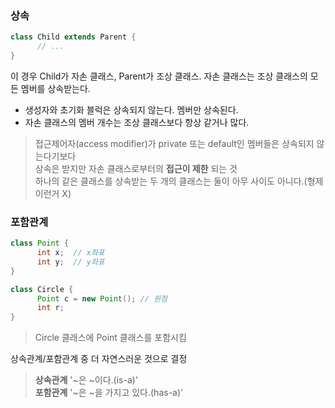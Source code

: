 ### 상속
```java
class Child extends Parent {
      // ... 
}
```
이 경우 Child가 자손 클래스, Parent가 조상 클래스. 자손 클래스는 조상 클래스의 모든 멤버를 상속받는다.   
- 생성자와 초기화 블럭은 상속되지 않는다. 멤버만 상속된다.    
- 자손 클래스의 멤버 개수는 조상 클래스보다 항상 같거나 많다.    
> 접근제어자(access modifier)가 private 또는 default인 멤버들은 상속되지 않는다기보다    
> 상속은 받지만 자손 클래스로부터의 **접근이 제한** 되는 것      
> 하나의 같은 클래스를 상속받는 두 개의 클래스는 둘이 아무 사이도 아니다.(형제 이런거 X)     

### 포함관계
```java
class Point {
      int x;  // x좌표
      int y;  // y좌표 
}

class Circle {
      Point c = new Point(); // 원점
      int r;
}     
```
> Circle 클래스에 Point 클래스를 포함시킴     
    
상속관계/포함관계 중 더 자연스러운 것으로 결정
> **상속관계** '~은 ~이다.(is-a)'     
> **포함관계** '~은 ~을 가지고 있다.(has-a)'    





